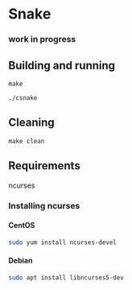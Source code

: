 # Snake

### work in progress


## Building and running

```
make

./csnake
```

## Cleaning

```
make clean
```

## Requirements

ncurses

### Installing ncurses

#### CentOS

```bash
sudo yum install ncurses-devel
```

#### Debian

```bash
sudo apt install libncurses5-dev
```
